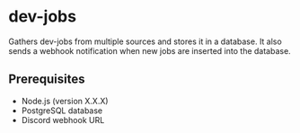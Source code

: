 # dev-jobs

Gathers dev-jobs from multiple sources and stores it in a database. 
It also sends a webhook notification when new jobs are inserted into the database.

## Prerequisites

- Node.js (version X.X.X)
- PostgreSQL database
- Discord webhook URL


